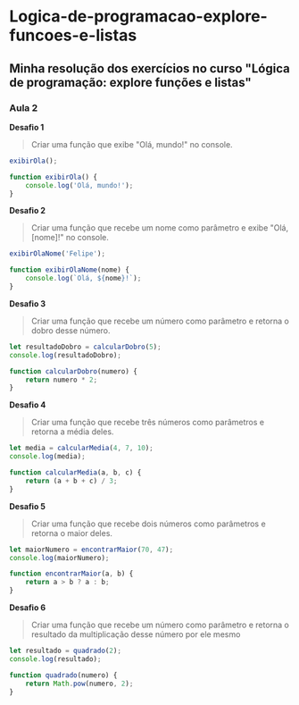 # Logica-de-programacao-explore-funcoes-e-listas

Minha resolução dos exercícios no curso "Lógica de programação: explore funções e listas"
--------------------
### Aula 2

**Desafio 1**
> Criar uma função que exibe "Olá, mundo!" no console.

```js
exibirOla();

function exibirOla() {
    console.log('Olá, mundo!');
}
```

**Desafio 2**
> Criar uma função que recebe um nome como parâmetro e exibe "Olá, [nome]!" no console.

```js
exibirOlaNome('Felipe');

function exibirOlaNome(nome) {
    console.log(`Olá, ${nome}!`);
}
```

**Desafio 3**
> Criar uma função que recebe um número como parâmetro e retorna o dobro desse número.

```js
let resultadoDobro = calcularDobro(5);
console.log(resultadoDobro);

function calcularDobro(numero) {
    return numero * 2;
}
```

**Desafio 4**
> Criar uma função que recebe três números como parâmetros e retorna a média deles.

```js
let media = calcularMedia(4, 7, 10);
console.log(media);

function calcularMedia(a, b, c) {
    return (a + b + c) / 3;
}
```

**Desafio 5**
> Criar uma função que recebe dois números como parâmetros e retorna o maior deles.

```js
let maiorNumero = encontrarMaior(70, 47);
console.log(maiorNumero);

function encontrarMaior(a, b) {
    return a > b ? a : b;
}
```

**Desafio 6**
> Criar uma função que recebe um número como parâmetro e retorna o resultado da multiplicação desse número por ele mesmo

```js
let resultado = quadrado(2);
console.log(resultado);

function quadrado(numero) {
    return Math.pow(numero, 2);
}
```
